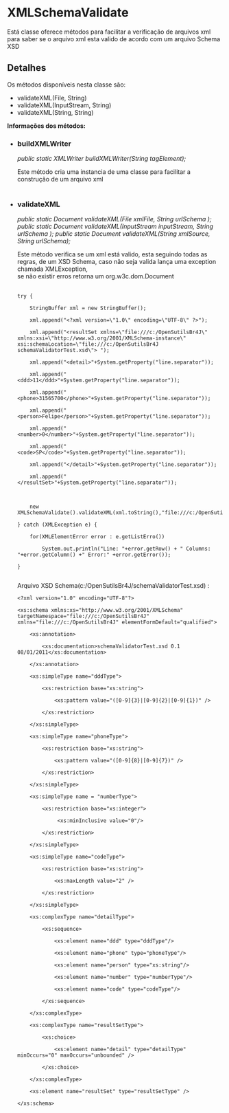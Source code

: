 # XMLSchemaValidate #

Está classe oferece métodos para facilitar a verificação de arquivos xml para saber se o arquivo xml esta valido de acordo com um arquivo Schema XSD

## Detalhes ##

Os métodos disponíveis nesta classe são:

<ul>
<li>validateXML(File, String)</li>
<li>validateXML(InputStream, String)</li>
<li>validateXML(String, String)</li>
</ul>

**Informações dos métodos:**

<ul>
<li>
<h3>buildXMLWriter</h3>
<i>public static XMLWriter buildXMLWriter(String tagElement);</i>

Este método cria uma instancia de uma classe para facilitar a construção de um arquivo xml<br>
<br>
</li>
<li>
<h3>validateXML</h3>
<i>public static Document validateXML(File xmlFile, String urlSchema );</i>
<i>public static Document validateXML(InputStream inputStream, String urlSchema );</i>
<i>public static Document validateXML(String xmlSource, String urlSchema);</i>

Este método verifica se um xml está valido, esta seguindo todas as regras, de um XSD Schema, caso não seja valida lança uma exception chamada XMLException,<br>
se não existir erros retorna um org.w3c.dom.Document<br>
<br>
<pre><code>try {<br>
	StringBuffer xml = new StringBuffer();<br>
	xml.append("&lt;?xml version=\"1.0\" encoding=\"UTF-8\" ?&gt;");<br>
	xml.append("&lt;resultSet xmlns=\"file:///c:/OpenSutilsBr4J\" xmlns:xsi=\"http://www.w3.org/2001/XMLSchema-instance\" xsi:schemaLocation=\"file:///c:/OpenSutilsBr4J schemaValidatorTest.xsd\"&gt; ");<br>
	xml.append("&lt;detail&gt;"+System.getProperty("line.separator"));<br>
	xml.append("&lt;ddd&gt;11&lt;/ddd&gt;"+System.getProperty("line.separator"));<br>
	xml.append("&lt;phone&gt;31565700&lt;/phone&gt;"+System.getProperty("line.separator"));<br>
	xml.append("&lt;person&gt;Felipe&lt;/person&gt;"+System.getProperty("line.separator"));<br>
	xml.append("&lt;number&gt;0&lt;/number&gt;"+System.getProperty("line.separator"));				<br>
	xml.append("&lt;code&gt;SP&lt;/code&gt;"+System.getProperty("line.separator"));			<br>
	xml.append("&lt;/detail&gt;"+System.getProperty("line.separator"));<br>
	xml.append("&lt;/resultSet&gt;"+System.getProperty("line.separator"));<br>
<br>
	new XMLSchemaValidate().validateXML(xml.toString(),"file:///c:/OpenSutilsBr4J/schemaValidatorTest.xsd");<br>
} catch (XMLException e) {<br>
	for(XMLElementError error : e.getListErro())<br>
		System.out.println("Line: "+error.getRow() + " Columns: "+error.getColumn() +" Error:" +error.getError());<br>
}<br>
</code></pre>
Arquivo XSD Schema(c:/OpenSutilsBr4J/schemaValidatorTest.xsd) :<br>
<pre><code>&lt;?xml version="1.0" encoding="UTF-8"?&gt;<br>
&lt;xs:schema xmlns:xs="http://www.w3.org/2001/XMLSchema" targetNamespace="file:///c:/OpenSutilsBr4J" xmlns="file:///c:/OpenSutilsBr4J" elementFormDefault="qualified"&gt;<br>
	&lt;xs:annotation&gt;<br>
		&lt;xs:documentation&gt;schemaValidatorTest.xsd	0.1	08/01/2011&lt;/xs:documentation&gt;<br>
	&lt;/xs:annotation&gt;<br>
	&lt;xs:simpleType name="dddType"&gt;<br>
		&lt;xs:restriction base="xs:string"&gt;<br>
			&lt;xs:pattern value="([0-9]{3}|[0-9]{2}|[0-9]{1})" /&gt;<br>
		&lt;/xs:restriction&gt;<br>
	&lt;/xs:simpleType&gt;<br>
	&lt;xs:simpleType name="phoneType"&gt;<br>
		&lt;xs:restriction base="xs:string"&gt;<br>
			&lt;xs:pattern value="([0-9]{8}|[0-9]{7})" /&gt;<br>
		&lt;/xs:restriction&gt;<br>
	&lt;/xs:simpleType&gt;<br>
	&lt;xs:simpleType name = "numberType"&gt;<br>
		&lt;xs:restriction base="xs:integer"&gt;<br>
			 &lt;xs:minInclusive value="0"/&gt;<br>
		&lt;/xs:restriction&gt;<br>
	&lt;/xs:simpleType&gt;<br>
	&lt;xs:simpleType name="codeType"&gt;<br>
		&lt;xs:restriction base="xs:string"&gt;<br>
			&lt;xs:maxLength value="2" /&gt;<br>
		&lt;/xs:restriction&gt;<br>
	&lt;/xs:simpleType&gt;	<br>
	&lt;xs:complexType name="detailType"&gt;<br>
		&lt;xs:sequence&gt;<br>
			&lt;xs:element name="ddd" type="dddType"/&gt;<br>
			&lt;xs:element name="phone" type="phoneType"/&gt;<br>
			&lt;xs:element name="person" type="xs:string"/&gt;<br>
			&lt;xs:element name="number" type="numberType"/&gt;<br>
			&lt;xs:element name="code" type="codeType"/&gt;<br>
		&lt;/xs:sequence&gt;<br>
	&lt;/xs:complexType&gt;<br>
	&lt;xs:complexType name="resultSetType"&gt;<br>
		&lt;xs:choice&gt;<br>
			&lt;xs:element name="detail" type="detailType" minOccurs="0" maxOccurs="unbounded" /&gt;<br>
		&lt;/xs:choice&gt;<br>
	&lt;/xs:complexType&gt;<br>
	&lt;xs:element name="resultSet" type="resultSetType" /&gt;<br>
&lt;/xs:schema&gt;<br>
</code></pre>
</li>

</ul>
